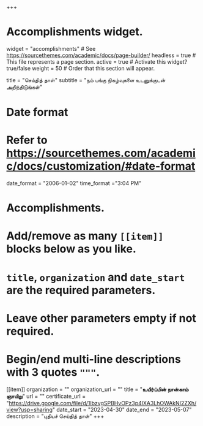 +++
# Accomplishments widget.
widget = "accomplishments"  # See https://sourcethemes.com/academic/docs/page-builder/
headless = true  # This file represents a page section.
active = true  # Activate this widget? true/false
weight = 50  # Order that this section will appear.

title = "செய்தித் தாள்"
subtitle = "நம் பங்கு நிகழ்வுகளை உடனுக்குடன் அறிந்திடுங்கள்"

# Date format
#   Refer to https://sourcethemes.com/academic/docs/customization/#date-format
date_format = "2006-01-02"
time_format ="3:04 PM"

# Accomplishments.
#   Add/remove as many `[[item]]` blocks below as you like.
#   `title`, `organization` and `date_start` are the required parameters.
#   Leave other parameters empty if not required.
#   Begin/end multi-line descriptions with 3 quotes `"""`.


[[item]]
  organization = ""
  organization_url = ""
  title = "**உயிர்ப்பின் நான்காம் ஞாயிறு**"
  url = ""
  certificate_url = "https://drive.google.com/file/d/1IbzvgSPBHvOPz3p4lXA3LhOWAkNI2ZXh/view?usp=sharing"
  date_start = "2023-04-30"
  date_end = "2023-05-07"
  description = "புதியச் செய்தித் தாள்"
+++
